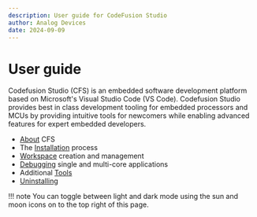 ```yaml
---
description: User guide for CodeFusion Studio
author: Analog Devices
date: 2024-09-09
---
```


# User guide

Codefusion Studio (CFS) is an embedded software development platform based on Microsoft's Visual Studio Code (VS Code). Codefusion Studio provides best in class development tooling for embedded processors and MCUs by providing intuitive tools for newcomers while enabling advanced features for expert embedded developers.

- [About](about/index.md) CFS
- The [Installation](installation/index.md) process
- [Workspace](workspaces/index.md) creation and management
- [Debugging](debugging/index.md) single and multi-core applications
- Additional [Tools](tools/index.md)
- [Uninstalling](uninstall/uninstall-cfs.md)

!!! note
    You can toggle between light and dark mode using the sun and moon icons on to the top right of this page.
